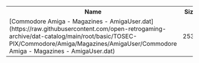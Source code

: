 <table>
<tr><th>Name</th><th>Size</th></tr>
<tr><td>
[Commodore Amiga - Magazines - AmigaUser.dat](https://raw.githubusercontent.com/open-retrogaming-archive/dat-catalog/main/root/basic/TOSEC-PIX/Commodore/Amiga/Magazines/AmigaUser/Commodore Amiga - Magazines - AmigaUser.dat)
</td><td>2530</td></tr>
</table>
